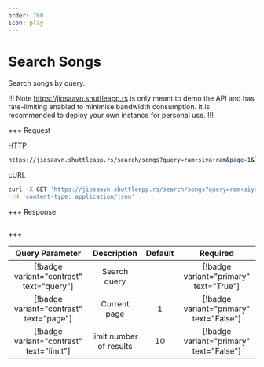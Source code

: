 ```yaml
---
order: 700
icon: play
---
```


# Search Songs

Search songs by query.

!!! Note
<https://jiosaavn.shuttleapp.rs> is only meant to demo the API and has rate-limiting enabled to minimise bandwidth consumption.
It is recommended to deploy your own instance for personal use.
!!!

+++ Request

HTTP

```bash
https://jiosaavn.shuttleapp.rs/search/songs?query=ram+siya+ram&page=1&limit=2
```

cURL

```bash
curl -X GET 'https://jiosaavn.shuttleapp.rs/search/songs?query=ram+siya+ram&page=1&limit=2' \
 -H 'content-type: application/json'
```

+++ Response

```json

```

+++

|           **Query Parameter**            |     **Description**     | **Default** |              **Required**               |
| :--------------------------------------: | :---------------------: | :---------: | :-------------------------------------: |
| [!badge variant="contrast" text="query"] |      Search query       |      -      | [!badge variant="primary" text="True"]  |
| [!badge variant="contrast" text="page"]  |      Current page       |      1      | [!badge variant="primary" text="False"] |
| [!badge variant="contrast" text="limit"] | limit number of results |     10      | [!badge variant="primary" text="False"] |
